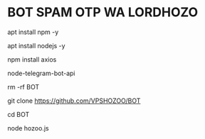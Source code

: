 # BOT SPAM OTP WA LORDHOZO 

apt install npm  -y

apt install nodejs -y

npm install axios

node-telegram-bot-api

rm -rf BOT

git clone https://github.com/VPSHOZOO/BOT

cd BOT

node hozoo.js
